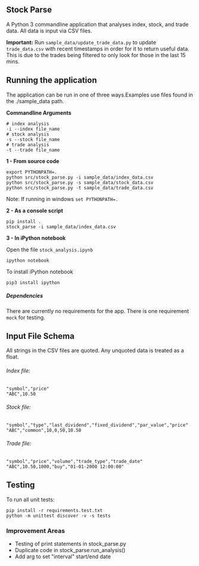 Stock Parse
-----------

A Python 3 commandline application that analyses index, stock, and trade data. All data is input via CSV files.
 
**Important:** Run `sample_data/update_trade_data.py` to update  `trade_data.csv` with recent timestamps in order for it to return useful data. This is due to the trades being filtered to only look for those in the last 15 mins. 

Running the application
-----------------------
The application can be run in one of three ways.Examples use files found in the ./sample_data path.

**Commandline Arguments**

    # index analysis
    -i --index file_name
    # stock analysis
    -s --stock file_name
    # trade analysis
    -t --trade file_name
    
**1 - From source code**

    export PYTHONPATH=.
    python src/stock_parse.py -i sample_data/index_data.csv
    python src/stock_parse.py -s sample_data/stock_data.csv
    python src/stock_parse.py -t sample_data/trade_data.csv
Note: If running in windows `set PYTHONPATH=.`

**2 - As a console script**

    pip install .
    stock_parse -i sample_data/index_data.csv

**3 - In iPython notebook**

Open the file `stock_analysis.ipynb`

    ipython notebook

To install iPython notebook

    pip3 install ipython
   
##### Dependencies
There are currently no requirements for the app. There is one requirement `mock` for testing.

Input File Schema
-----------------
All strings in the CSV files are quoted. Any unquoted data is treated as a float.

###### Index file:

    "symbol","price"
    "ABC",10.50

###### Stock file:

    "symbol","type","last_dividend","fixed_dividend","par_value","price"
    "ABC","common",10,0,50,10.50

###### Trade file:

    "symbol","price","volume","trade_type","trade_date"
    "ABC",10.50,1000,"buy","01-01-2000 12:00:00"


Testing
-------
To run all unit tests:

    pip install -r requirements.test.txt
    python -m unittest discover -v -s tests

### Improvement Areas
* Testing of print statements in stock_parse.py
* Duplicate code in stock_parse:run_analysis()
* Add arg to set "interval" start/end date
